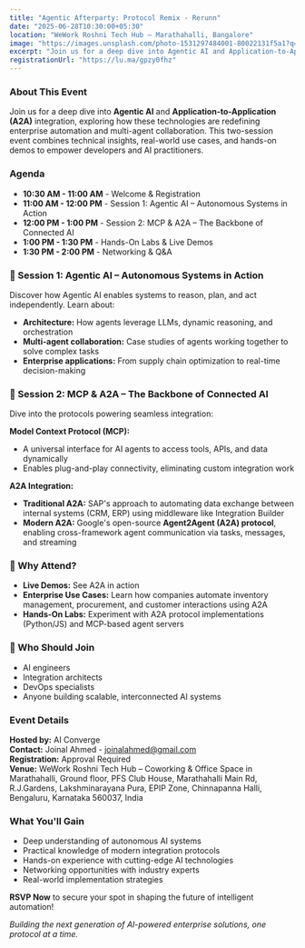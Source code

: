 ```yaml
---
title: "Agentic Afterparty: Protocol Remix - Rerunn"
date: "2025-06-28T10:30:00+05:30"
location: "WeWork Roshni Tech Hub – Marathahalli, Bangalore"
image: "https://images.unsplash.com/photo-1531297484001-80022131f5a1?q=80&w=2070"
excerpt: "Join us for a deep dive into Agentic AI and Application-to-Application (A2A) integration, exploring how these technologies are redefining enterprise automation and multi-agent collaboration."
registrationUrl: "https://lu.ma/gpzy0fhz"
---
```


### About This Event

Join us for a deep dive into **Agentic AI** and **Application-to-Application (A2A)** integration, exploring how these technologies are redefining enterprise automation and multi-agent collaboration. This two-session event combines technical insights, real-world use cases, and hands-on demos to empower developers and AI practitioners.

### Agenda

* **10:30 AM - 11:00 AM** - Welcome & Registration
* **11:00 AM - 12:00 PM** - Session 1: Agentic AI – Autonomous Systems in Action
* **12:00 PM - 1:00 PM** - Session 2: MCP & A2A – The Backbone of Connected AI
* **1:00 PM - 1:30 PM** - Hands-On Labs & Live Demos
* **1:30 PM - 2:00 PM** - Networking & Q&A

### 🤖 Session 1: Agentic AI – Autonomous Systems in Action

Discover how Agentic AI enables systems to reason, plan, and act independently. Learn about:

* **Architecture:** How agents leverage LLMs, dynamic reasoning, and orchestration
* **Multi-agent collaboration:** Case studies of agents working together to solve complex tasks
* **Enterprise applications:** From supply chain optimization to real-time decision-making

### 🔗 Session 2: MCP & A2A – The Backbone of Connected AI

Dive into the protocols powering seamless integration:

**Model Context Protocol (MCP):**
* A universal interface for AI agents to access tools, APIs, and data dynamically
* Enables plug-and-play connectivity, eliminating custom integration work

**A2A Integration:**
* **Traditional A2A:** SAP's approach to automating data exchange between internal systems (CRM, ERP) using middleware like Integration Builder
* **Modern A2A:** Google's open-source **Agent2Agent (A2A) protocol**, enabling cross-framework agent communication via tasks, messages, and streaming

### 🎯 Why Attend?

* **Live Demos:** See A2A in action
* **Enterprise Use Cases:** Learn how companies automate inventory management, procurement, and customer interactions using A2A
* **Hands-On Labs:** Experiment with A2A protocol implementations (Python/JS) and MCP-based agent servers

### 👥 Who Should Join

* AI engineers
* Integration architects
* DevOps specialists
* Anyone building scalable, interconnected AI systems

### Event Details

**Hosted by:** AI Converge  
**Contact:** Joinal Ahmed - joinalahmed@gmail.com  
**Registration:** Approval Required  
**Venue:** WeWork Roshni Tech Hub – Coworking & Office Space in Marathahalli, Ground floor, PFS Club House, Marathahalli Main Rd, R.J.Gardens, Lakshminarayana Pura, EPIP Zone, Chinnapanna Halli, Bengaluru, Karnataka 560037, India

### What You'll Gain

* Deep understanding of autonomous AI systems
* Practical knowledge of modern integration protocols
* Hands-on experience with cutting-edge AI technologies
* Networking opportunities with industry experts
* Real-world implementation strategies

**RSVP Now** to secure your spot in shaping the future of intelligent automation!

*Building the next generation of AI-powered enterprise solutions, one protocol at a time.*
